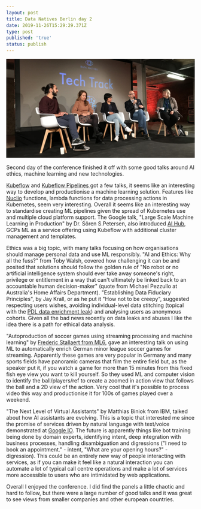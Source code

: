 ```yaml
---
layout: post
title: Data Natives Berlin day 2
date: 2019-11-26T15:29:29.371Z
type: post
published: 'true'
status: publish
---
```

![ethics of AI panel](/assets/cms/ethics-of-ai-panel.jpeg "ethics of AI panel")

Second day of the conference finished it off with some good talks around AI ethics, machine learning and new technologies.

[Kubeflow](https://www.kubeflow.org/) and [Kubeflow Pipelines ](https://www.kubeflow.org/docs/pipelines/overview/pipelines-overview/) got a few talks, it seems like an interesting way to develop and productionise a machine learning solution. Features like [Nuclio](https://www.kubeflow.org/docs/components/misc/nuclio/) functions, lambda functions for data processing actions in Kubernetes, seem very interesting. Overall it seems like an interesting way to standardise creating ML pipelines given the spread of Kubernetes use and multiple cloud platform support. The Google talk, "Large Scale Machine Learning in Production" by Dr. Sören S.Petersen,  also introduced [AI Hub](https://cloud.google.com/ai-hub/), GCPs ML as a service offering using Kubeflow with additional cluster management and templates.

Ethics was a big topic, with many talks focusing on how organisations should manage personal data and use ML responsibly. "AI and Ethics: Why all the fuss?" from Toby Walsh, covered how challenging it can be and posited that solutions should follow the golden rule of "No robot or no artificial intelligence system should ever take away someone's right, privilege or entitlement in a way that can't ultimately be linked back to an accountable human decision-maker" (quote from Michael Pezzullo at Australia's Home Affairs Department). "Establishing Data Fiduciary Principles", by Jay Krall, or as he put it "How not to be creepy", suggested respecting users wishes, avoiding individual-level data stitching (topical with the [PDL data enrichment leak](https://www.dataviper.io/blog/2019/pdl-data-exposure-billion-people/)) and analysing users as anonymous cohorts. Given all the bad news recently on data leaks and abuses I like the idea there is a path for ethical data analysis.

"Autoproduction of soccer games using streaming processing and machine learning" by [Frederic Stallaert from ML6](https://twitter.com/ml6team/status/1199366622303137792), gave an interesting talk on using ML to automatically enrich German minor league soccer games for streaming. Apparently these games are very popular in Germany and many sports fields have panoramic cameras that film the entire field but, as the speaker put it, if you watch a game for more than 15 minutes from this fixed fish eye view you want to kill yourself. So they used ML and computer vision to identify the ball/players/ref to create a zoomed in action view that follows the ball and a 2D view of the action. Very cool that it's possible to process video this way and productionise it for 100s of games played over a weekend.

"The Next Level of Virtual Assistants" by Matthias Biniok from IBM, talked about how AI assistants are evolving. This is a topic that interested me since the promise of services driven by natural language with text/voice demonstrated at [Google IO](https://www.youtube.com/watch?v=GoXp1leA5Qc). The future is apparently things like bot training being done by domain experts, identifying intent, deep integration with business processes, handling disambiguation and digressions ("I need to book an appointment." - intent, "What are your opening hours?" - digression). This could be an entirely new way of people interacting with services, as if you can make it feel like a natural interaction you can automate a lot of typical call centre operations and make a lot of services more accessible to users who are intimidated by web applications.

Overall I enjoyed the conference. I did find the panels a little chaotic and hard to follow, but there were a large number of good talks and it was great to see views from smaller companies and other european countries.
